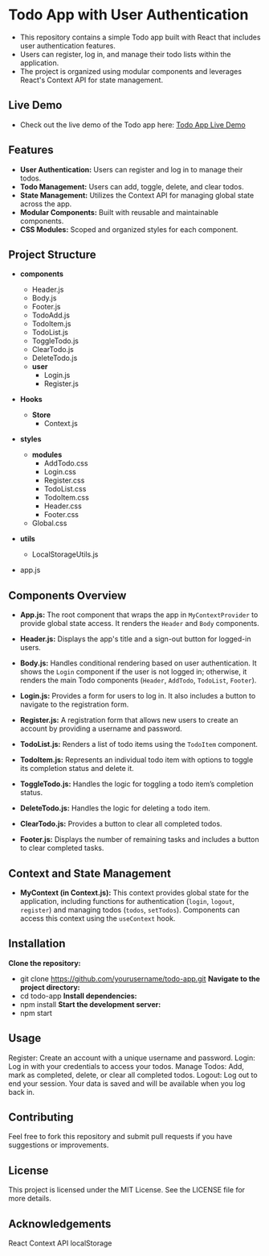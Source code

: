 # Todo App with User Authentication

- This repository contains a simple Todo app built with React that includes user authentication features. 
- Users can register, log in, and manage their todo lists within the application. 
- The project is organized using modular components and leverages React's Context API for state management.

## Live Demo

- Check out the live demo of the Todo app here: [Todo App Live Demo](https://ajithkanna1234.github.io/TodoList-ajith)

## Features

- **User Authentication:** Users can register and log in to manage their todos.
- **Todo Management:** Users can add, toggle, delete, and clear todos.
- **State Management:** Utilizes the Context API for managing global state across the app.
- **Modular Components:** Built with reusable and maintainable components.
- **CSS Modules:** Scoped and organized styles for each component.

## Project Structure

- **components**
    - Header.js
    - Body.js
    - Footer.js
    - TodoAdd.js
    - TodoItem.js
    - TodoList.js
    - ToggleTodo.js
    - ClearTodo.js
    - DeleteTodo.js
    - **user**
        - Login.js 
        - Register.js

- **Hooks**
    - **Store**
        - Context.js

- **styles**
    - **modules**
        - AddTodo.css
        - Login.css
        - Register.css
        - TodoList.css
        - TodoItem.css
        - Header.css
        - Footer.css
    - Global.css

- **utils**
    - LocalStorageUtils.js

- app.js
  
## Components Overview

- **App.js:** The root component that wraps the app in `MyContextProvider` to provide global state access. It renders the `Header` and `Body` components.

- **Header.js:** Displays the app's title and a sign-out button for logged-in users.

- **Body.js:** Handles conditional rendering based on user authentication. It shows the `Login` component if the user is not logged in; otherwise, it renders the main Todo components (`Header`, `AddTodo`, `TodoList`, `Footer`).

- **Login.js:** Provides a form for users to log in. It also includes a button to navigate to the registration form.

- **Register.js:** A registration form that allows new users to create an account by providing a username and password.

- **TodoList.js:** Renders a list of todo items using the `TodoItem` component.

- **TodoItem.js:** Represents an individual todo item with options to toggle its completion status and delete it.

- **ToggleTodo.js:** Handles the logic for toggling a todo item’s completion status.

- **DeleteTodo.js:** Handles the logic for deleting a todo item.

- **ClearTodo.js:** Provides a button to clear all completed todos.

- **Footer.js:** Displays the number of remaining tasks and includes a button to clear completed tasks.

## Context and State Management

- **MyContext (in Context.js):** This context provides global state for the application, including functions for authentication (`login`, `logout`, `register`) and managing todos (`todos`, `setTodos`). Components can access this context using the `useContext` hook.

## Installation

**Clone the repository:** 
- git clone https://github.com/yourusername/todo-app.git
**Navigate to the project directory:** 
- cd todo-app
**Install dependencies:**
- npm install
**Start the development server:**
- npm start    

## Usage

Register: Create an account with a unique username and password.
Login: Log in with your credentials to access your todos.
Manage Todos: Add, mark as completed, delete, or clear all completed todos.
Logout: Log out to end your session. Your data is saved and will be available when you log back in.

## Contributing
Feel free to fork this repository and submit pull requests if you have suggestions or improvements.

## License
This project is licensed under the MIT License. See the LICENSE file for more details.

## Acknowledgements
React
Context API
localStorage

